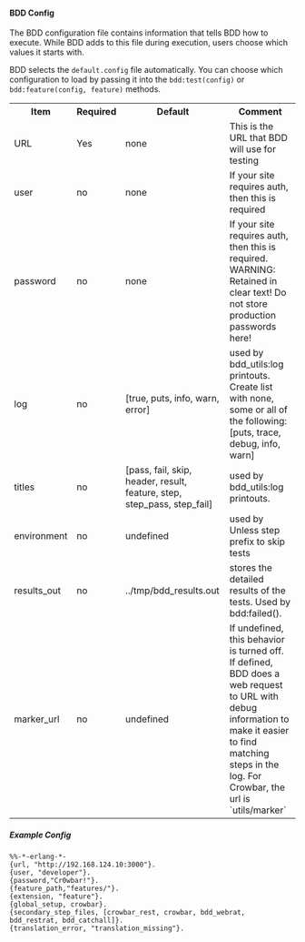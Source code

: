 #### BDD Config

The BDD configuration file contains information that tells BDD how to execute.  While BDD adds to this file during execution, users choose which values it starts with.

BDD selects the `default.config` file automatically.  You can choose which configuration to load by passing it into the `bdd:test(config)` or `bdd:feature(config, feature)` methods.

<table>
  <tr>
    <th>Item</th>
    <th>Required</th>
    <th>Default</th>
    <th>Comment</th>
  </tr>
  <tr>
    <td>URL</td>
    <td>Yes</td>
    <td>none</td>
    <td>This is the URL that BDD will use for testing</td>
  </tr>
  <tr>
    <td>user</td>
    <td>no</td>
    <td>none</td>
    <td>If your site requires auth, then this is required</td>
  </tr>
  <tr>
    <td>password</td>
    <td>no</td>
    <td>none</td>
    <td>If your site requires auth, then this is required.  WARNING: Retained in clear text!  Do not store production passwords here!</td>
  </tr>
  <tr>
    <td>log</td>
    <td>no</td>
    <td>[true, puts, info, warn, error]</td>
    <td>used by bdd_utils:log printouts.  Create list with none, some or all of the following: [puts, trace, debug, info, warn]</td>
  </tr>
  <tr>
    <td>titles</td>
    <td>no</td>
    <td>[pass, fail, skip, header, result, feature, step, step_pass, step_fail]</td>
    <td>used by bdd_utils:log printouts.</td>
  </tr>
  <tr>
    <td>environment</td>
    <td>no</td>
    <td>undefined</td>
    <td>used by Unless step prefix to skip tests</td>
  </tr>
  <tr>
    <td>results_out</td>
    <td>no</td>
    <td>../tmp/bdd_results.out</td>
    <td>stores the detailed results of the tests.  Used by bdd:failed().</td>
  </tr>
  <tr>
    <td>marker_url</td>
    <td>no</td>
    <td>undefined</td>
    <td>If undefined, this behavior is turned off.  If defined, BDD does a web request to URL with debug information to make it easier to find matching steps in the log.  For Crowbar, the url is `utils/marker`</td>
  </tr>
</table>


##### Example Config

    %%-*-erlang-*- 
    {url, "http://192.168.124.10:3000"}.
    {user, "developer"}.
    {password,"Cr0wbar!"}.
    {feature_path,"features/"}.
    {extension, "feature"}.
    {global_setup, crowbar}.
    {secondary_step_files, [crowbar_rest, crowbar, bdd_webrat, bdd_restrat, bdd_catchall]}.
    {translation_error, "translation_missing"}.
